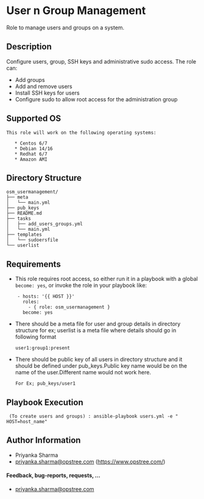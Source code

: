 User n Group Management
=========
Role to manage users and groups on a system.

## Description

Configure users, group, SSH keys and administrative sudo access. The role can:

* Add groups
* Add and remove users
* Install SSH keys for users
* Configure sudo to allow root access for the administration group

Supported OS
------------

```
This role will work on the following operating systems:

   * Centos 6/7
   * Debian 14/16
   * Redhat 6/7
   * Amazon AMI
```
## Directory Structure
```
osm_usermanagement/
├── meta
│   └── main.yml
├── pub_keys
├── README.md
├── tasks
│   ├── add_users_groups.yml
│   └── main.yml
├── templates
│   └── sudoersfile
└── userlist
```
## Requirements

* This role requires root access, so either run it in a playbook with a global `become: yes`, or invoke the role in your playbook like:

```
    - hosts: '{{ HOST }}'
      roles:
        - { role: osm_usermanagement } 
      become: yes
```

* There should be a meta file for user and group details in directory structure for ex; userlist is a meta file where details should go in following format

  ```
  user1:group1:present
  
  ```

* There should be public key of all users in directory structure and it should be defined under pub_keys.Public key name would be on the name of the user.Different name would not work here. 

   ```
   For Ex; pub_keys/user1
   
   ```
   
Playbook Execution
----------------

 ```  (To create users and groups) : ansible-playbook users.yml -e " HOST=host_name" ```

## Author Information

* Priyanka Sharma
* priyanka.sharma@opstree.com
(https://www.opstree.com/)

#### Feedback, bug-reports, requests, ...

* priyanka.sharma@opstree.com

